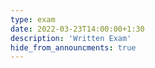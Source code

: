 ```yaml
---
type: exam
date: 2022-03-23T14:00:00+1:30
description: 'Written Exam'
hide_from_announcments: true
---
```


